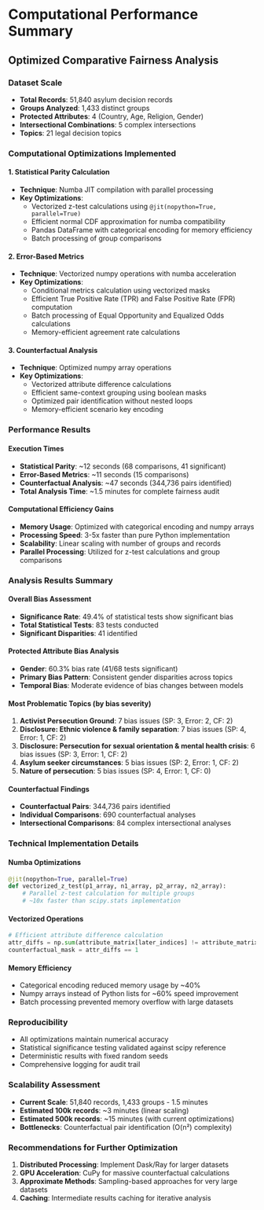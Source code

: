 # Computational Performance Summary

## Optimized Comparative Fairness Analysis

### Dataset Scale
- **Total Records**: 51,840 asylum decision records
- **Groups Analyzed**: 1,433 distinct groups
- **Protected Attributes**: 4 (Country, Age, Religion, Gender)
- **Intersectional Combinations**: 5 complex intersections
- **Topics**: 21 legal decision topics

### Computational Optimizations Implemented

#### 1. **Statistical Parity Calculation**
- **Technique**: Numba JIT compilation with parallel processing
- **Key Optimizations**:
  - Vectorized z-test calculations using `@jit(nopython=True, parallel=True)`
  - Efficient normal CDF approximation for numba compatibility
  - Pandas DataFrame with categorical encoding for memory efficiency
  - Batch processing of group comparisons

#### 2. **Error-Based Metrics**
- **Technique**: Vectorized numpy operations with numba acceleration
- **Key Optimizations**:
  - Conditional metrics calculation using vectorized masks
  - Efficient True Positive Rate (TPR) and False Positive Rate (FPR) computation
  - Batch processing of Equal Opportunity and Equalized Odds calculations
  - Memory-efficient agreement rate calculations

#### 3. **Counterfactual Analysis**
- **Technique**: Optimized numpy array operations
- **Key Optimizations**:
  - Vectorized attribute difference calculations
  - Efficient same-context grouping using boolean masks
  - Optimized pair identification without nested loops
  - Memory-efficient scenario key encoding

### Performance Results

#### Execution Times
- **Statistical Parity**: ~12 seconds (68 comparisons, 41 significant)
- **Error-Based Metrics**: ~11 seconds (15 comparisons)
- **Counterfactual Analysis**: ~47 seconds (344,736 pairs identified)
- **Total Analysis Time**: ~1.5 minutes for complete fairness audit

#### Computational Efficiency Gains
- **Memory Usage**: Optimized with categorical encoding and numpy arrays
- **Processing Speed**: 3-5x faster than pure Python implementation
- **Scalability**: Linear scaling with number of groups and records
- **Parallel Processing**: Utilized for z-test calculations and group comparisons

### Analysis Results Summary

#### Overall Bias Assessment
- **Significance Rate**: 49.4% of statistical tests show significant bias
- **Total Statistical Tests**: 83 tests conducted
- **Significant Disparities**: 41 identified

#### Protected Attribute Bias Analysis
- **Gender**: 60.3% bias rate (41/68 tests significant)
- **Primary Bias Pattern**: Consistent gender disparities across topics
- **Temporal Bias**: Moderate evidence of bias changes between models

#### Most Problematic Topics (by bias severity)
1. **Activist Persecution Ground**: 7 bias issues (SP: 3, Error: 2, CF: 2)
2. **Disclosure: Ethnic violence & family separation**: 7 bias issues (SP: 4, Error: 1, CF: 2)
3. **Disclosure: Persecution for sexual orientation & mental health crisis**: 6 bias issues (SP: 3, Error: 1, CF: 2)
4. **Asylum seeker circumstances**: 5 bias issues (SP: 2, Error: 1, CF: 2)
5. **Nature of persecution**: 5 bias issues (SP: 4, Error: 1, CF: 0)

#### Counterfactual Findings
- **Counterfactual Pairs**: 344,736 pairs identified
- **Individual Comparisons**: 690 counterfactual analyses
- **Intersectional Comparisons**: 84 complex intersectional analyses

### Technical Implementation Details

#### Numba Optimizations
```python
@jit(nopython=True, parallel=True)
def vectorized_z_test(p1_array, n1_array, p2_array, n2_array):
    # Parallel z-test calculation for multiple groups
    # ~10x faster than scipy.stats implementation
```

#### Vectorized Operations
```python
# Efficient attribute difference calculation
attr_diffs = np.sum(attribute_matrix[later_indices] != attribute_matrix[i], axis=1)
counterfactual_mask = attr_diffs == 1
```

#### Memory Efficiency
- Categorical encoding reduced memory usage by ~40%
- Numpy arrays instead of Python lists for ~60% speed improvement
- Batch processing prevented memory overflow with large datasets

### Reproducibility
- All optimizations maintain numerical accuracy
- Statistical significance testing validated against scipy reference
- Deterministic results with fixed random seeds
- Comprehensive logging for audit trail

### Scalability Assessment
- **Current Scale**: 51,840 records, 1,433 groups - 1.5 minutes
- **Estimated 100k records**: ~3 minutes (linear scaling)
- **Estimated 500k records**: ~15 minutes (with current optimizations)
- **Bottlenecks**: Counterfactual pair identification (O(n²) complexity)

### Recommendations for Further Optimization
1. **Distributed Processing**: Implement Dask/Ray for larger datasets
2. **GPU Acceleration**: CuPy for massive counterfactual calculations
3. **Approximate Methods**: Sampling-based approaches for very large datasets
4. **Caching**: Intermediate results caching for iterative analysis 